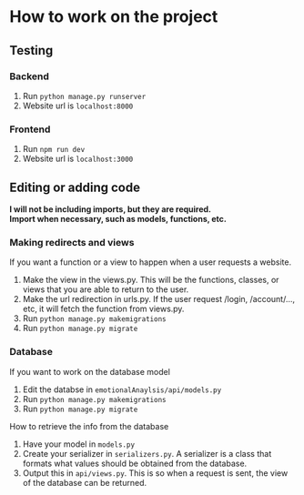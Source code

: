 # How to work on the project
## Testing
### Backend
1. Run `python manage.py runserver`
1. Website url is `localhost:8000`
### Frontend
1. Run `npm run dev`
1. Website url is `localhost:3000`

## Editing or adding code
**I will not be including imports, but they are required.**<br>
**Import when necessary, such as models, functions, etc.**

### Making redirects and views
If you want a function or a view to happen when a user requests a website.
1. Make the view in the views.py. This will be the functions, classes, or views that you are able to return to the user.
1. Make the url redirection in urls.py. If the user request /login, /account/..., etc, it will fetch the function from views.py.
1. Run `python manage.py makemigrations`
1. Run `python manage.py migrate`

### Database
If you want to work on the database model
1. Edit the databse in `emotionalAnaylsis/api/models.py`
1. Run `python manage.py makemigrations`
1. Run `python manage.py migrate`

How to retrieve the info from the database
1. Have your model in `models.py`
1. Create your serializer in `serializers.py`. A serializer is a class that formats what values should be obtained from the database.
1. Output this in `api/views.py`. This is so when a request is sent, the view of the database can be returned.
